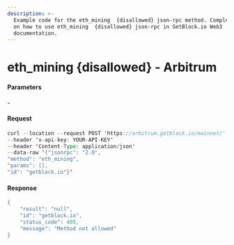```yaml
---
description: >-
  Example code for the eth_mining  {disallowed} json-rpc method. Сomplete guide
  on how to use eth_mining  {disallowed} json-rpc in GetBlock.io Web3
  documentation.
---
```


# eth\_mining {disallowed} - Arbitrum

#### Parameters

\-

#### Request

```java
curl --location --request POST 'https://arbitrum.getblock.io/mainnet/' 
--header 'x-api-key: YOUR-API-KEY' 
--header 'Content-Type: application/json' 
--data-raw '{"jsonrpc": "2.0",
"method": "eth_mining",
"params": [],
"id": "getblock.io"}'
```

#### Response

```java
{
    "result": "null",
    "id": "getblock.io",
    "status_code": 405,
    "message": "Method not allowed"
}
```
